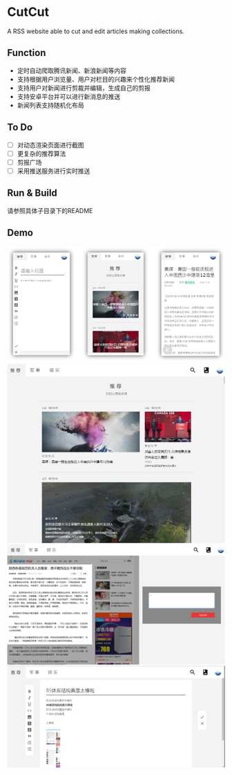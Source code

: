 # CutCut 

A RSS website able to cut and edit articles making collections.

## Function
+ 定时自动爬取腾讯新闻、新浪新闻等内容
+ 支持根据用户浏览量、用户对栏目的兴趣来个性化推荐新闻
+ 支持用户对新闻进行剪裁并编辑，生成自己的剪报
+ 支持安卓平台并可以进行新消息的推送
+ 新闻列表支持随机化布局

## To Do
+ [ ] 对动态渲染页面进行截图
+ [ ] 更复杂的推荐算法
+ [ ] 剪报广场
+ [ ] 采用推送服务进行实时推送

## Run & Build
请参照具体子目录下的README

## Demo
![mobile](./img/mobile.png)
![normal](./img/normal.png)
![cut](./img/cut.png)
![edit](./img/editor.png)
